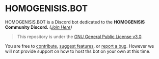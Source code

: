 # HOMOGENISIS.BOT
HOMOGENISIS.BOT is a Discord bot dedicated to the **HOMOGENISIS Community Discord.** *([Join Here](https://discord.gg/RyMkFzywsT))*

> This repository is under the [GNU General Public License v3.0](./LICENSE).

You are free to [contribute](https://github.com/jacobhumston/HOMOGENISIS.BOT/pulls), [suggest features](https://github.com/jacobhumston/HOMOGENISIS.BOT/issues/new?assignees=jacobhumston&labels=enhancement&template=feature_request.md&title=%5BFEATURE+REQUEST%5D+%3CTitle%3E), or [report a bug](https://github.com/jacobhumston/HOMOGENISIS.BOT/issues/new?assignees=jacobhumston&labels=bug&template=bug_report.md&title=%5BBUG%5D+%3CTitle%3E). However we will not provide support on how to host ths bot on your own at this time.
